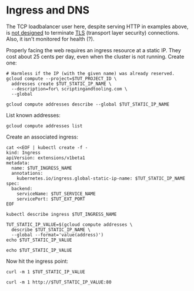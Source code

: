 # Ingress and DNS

The TCP loadbalancer user here, despite serving HTTP in
examples above, is [not designed] to terminate [TLS]
(transport layer security) connections.  Also, it isn't
monitored for health (?).

[not designed]: https://cloud.google.com/container-engine/docs/tutorials/http-balancer

[TLS]: https://cloud.google.com/compute/docs/load-balancing/http/#tls_support

Properly facing the web requires an ingress resource at a static
IP.  They cost about 25 cents per day, even when the cluster is
not running.  Create one:

<!-- @createStaticIP -->
```
# Harmless if the IP (with the given name) was already reserved.
gcloud compute --project=$TUT_PROJECT_ID \
  addresses create $TUT_STATIC_IP_NAME \
  --description=for\ scriptingandtooling.com \
  --global
```

<!-- @describeStaticIP -->
```
gcloud compute addresses describe --global $TUT_STATIC_IP_NAME
```

List known addresses:

<!-- @listStaticIP -->
```
gcloud compute addresses list
```

Create an associated ingress:

<!-- @createIngress -->
```
cat <<EOF | kubectl create -f -
kind: Ingress
apiVersion: extensions/v1beta1
metadata:
  name: $TUT_INGRESS_NAME
  annotations:
    kubernetes.io/ingress.global-static-ip-name: $TUT_STATIC_IP_NAME
spec:
  backend:
    serviceName: $TUT_SERVICE_NAME
    servicePort: $TUT_EXT_PORT
EOF
```

<!-- @describeIngress -->
```
kubectl describe ingress $TUT_INGRESS_NAME
```

<!-- @captureStaticIP -->
```
TUT_STATIC_IP_VALUE=$(gcloud compute addresses \
  describe $TUT_STATIC_IP_NAME \
  --global --format='value(address)')
echo $TUT_STATIC_IP_VALUE
```

<!-- @echoStaticIP -->
```
echo $TUT_STATIC_IP_VALUE
```

Now hit the ingress point:

<!-- @hitIngress -->
```
curl -m 1 $TUT_STATIC_IP_VALUE
```

<!-- @hitIngressWithExplicitProtocolAndPort -->
```
curl -m 1 http://$TUT_STATIC_IP_VALUE:80
```
